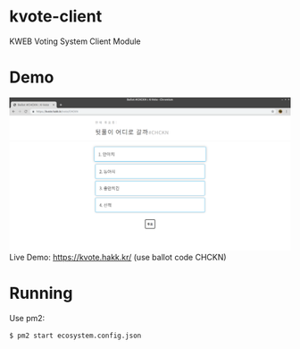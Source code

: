 # kvote-client  
KWEB Voting System Client Module  
# Demo
![screenshot](kvote.png)
Live Demo: https://kvote.hakk.kr/ (use ballot code CHCKN)
# Running
Use pm2:
```
$ pm2 start ecosystem.config.json
```
